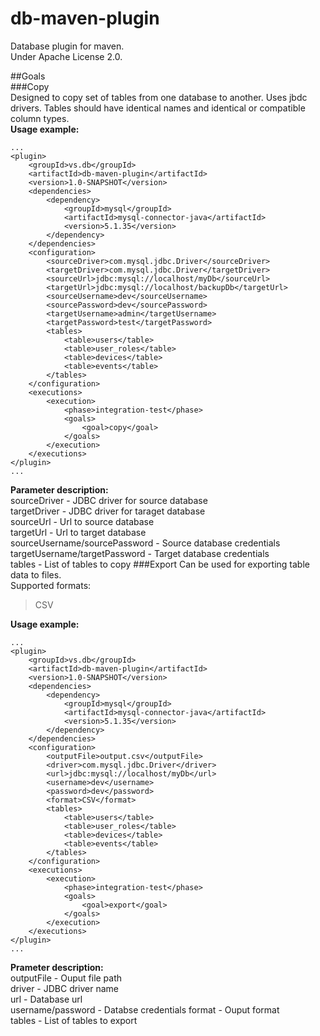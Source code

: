 # db-maven-plugin

Database plugin for maven.  
Under Apache License 2.0.

##Goals  
###Copy  
Designed to copy set of tables from one database to another. Uses jbdc drivers. Tables should have identical names and identical or compatible column types.  
**Usage example:**
```
...
<plugin>
    <groupId>vs.db</groupId>
    <artifactId>db-maven-plugin</artifactId>
    <version>1.0-SNAPSHOT</version>
    <dependencies>
        <dependency>
            <groupId>mysql</groupId>
            <artifactId>mysql-connector-java</artifactId>
            <version>5.1.35</version>
        </dependency>
    </dependencies>
    <configuration>
        <sourceDriver>com.mysql.jdbc.Driver</sourceDriver>
        <targetDriver>com.mysql.jdbc.Driver</targetDriver>
        <sourceUrl>jdbc:mysql://localhost/myDb</sourceUrl>
        <targetUrl>jdbc:mysql://localhost/backupDb</targetUrl>
        <sourceUsername>dev</sourceUsername>
        <sourcePassword>dev</sourcePassword>
        <targetUsername>admin</targetUsername>
        <targetPassword>test</targetPassword>
        <tables>
            <table>users</table>
            <table>user_roles</table>
            <table>devices</table>
            <table>events</table>
        </tables>
    </configuration>
    <executions>
        <execution>
            <phase>integration-test</phase>
            <goals>
                <goal>copy</goal>
            </goals>
        </execution>
    </executions>
</plugin>
...
```
**Parameter description:**  
sourceDriver - JDBC driver for source database  
targetDriver - JDBC driver for taraget database  
sourceUrl - Url to source database  
targetUrl - Url to target database  
sourceUsername/sourcePassword - Source database credentials  
targetUsername/targetPassword - Target database credentials  
tables - List of tables to copy 
###Export
Can be used for exporting table data to files.  
Supported formats:  
> CSV

**Usage example:**  
```
...
<plugin>
    <groupId>vs.db</groupId>
    <artifactId>db-maven-plugin</artifactId>
    <version>1.0-SNAPSHOT</version>
    <dependencies>
        <dependency>
            <groupId>mysql</groupId>
            <artifactId>mysql-connector-java</artifactId>
            <version>5.1.35</version>
        </dependency>
    </dependencies>
    <configuration>
        <outputFile>output.csv</outputFile>
        <driver>com.mysql.jdbc.Driver</driver>
        <url>jdbc:mysql://localhost/myDb</url>
        <username>dev</username>
        <password>dev</password>
        <format>CSV</format>
        <tables>
            <table>users</table>
            <table>user_roles</table>
            <table>devices</table>
            <table>events</table>
        </tables>
    </configuration>
    <executions>
        <execution>
            <phase>integration-test</phase>
            <goals>
                <goal>export</goal>
            </goals>
        </execution>
    </executions>
</plugin>
...
```
**Prameter description:**  
outputFile - Ouput file path  
driver - JDBC driver name  
url - Database url  
username/password - Databse credentials
format - Ouput format  
tables - List of tables to export  
